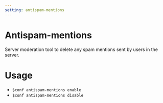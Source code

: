 ```yaml
---
setting: antispam-mentions
---
```


# Antispam-mentions

Server moderation tool to delete any spam mentions sent by users in the server.

# Usage

- `$conf antispam-mentions enable`
- `$conf antispam-mentions disable`
